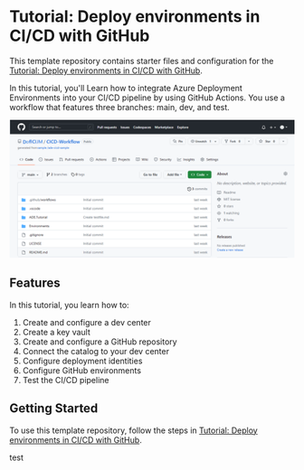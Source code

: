 # Tutorial: Deploy environments in CI/CD with GitHub

This template repository contains starter files and configuration for the [Tutorial: Deploy environments in CI/CD with GitHub](https://learn.microsoft.com/en-us/azure/deployment-environments/tutorial-deploy-environments-in-cicd-github).

In this tutorial, you'll Learn how to integrate Azure Deployment Environments into your CI/CD pipeline by using GitHub Actions. You use a workflow that features three branches: main, dev, and test.

![Screenshot showing GitHub Actions workflows](/media/samples-repo-image.png)

## Features

In this tutorial, you learn how to:

1. Create and configure a dev center
2. Create a key vault
3. Create and configure a GitHub repository
4. Connect the catalog to your dev center
5. Configure deployment identities
6. Configure GitHub environments
7. Test the CI/CD pipeline

## Getting Started

To use this template repository, follow the steps in [Tutorial: Deploy environments in CI/CD with GitHub](https://learn.microsoft.com/en-us/azure/deployment-environments/tutorial-deploy-environments-in-cicd-github).

test